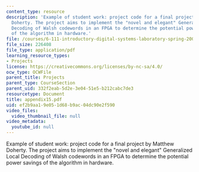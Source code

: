 ```yaml
---
content_type: resource
description: 'Example of student work: project code for a final project by Matthew
  Doherty. The project aims to implement the "novel and elegant" Generalized Local
  Decoding of Walsh codewords in an FPGA to determine the potential power savings
  of the algorithm in hardware.'
file: /courses/6-111-introductory-digital-systems-laboratory-spring-2006/ef2b9aa19e051d68b9ac04dc90e2f590_appendix15.pdf
file_size: 226408
file_type: application/pdf
learning_resource_types:
- Projects
license: https://creativecommons.org/licenses/by-nc-sa/4.0/
ocw_type: OCWFile
parent_title: Projects
parent_type: CourseSection
parent_uid: 332f2eab-5d2e-3e04-51e5-b212cabc7de3
resourcetype: Document
title: appendix15.pdf
uid: ef2b9aa1-9e05-1d68-b9ac-04dc90e2f590
video_files:
  video_thumbnail_file: null
video_metadata:
  youtube_id: null
---
```

Example of student work: project code for a final project by Matthew Doherty. The project aims to implement the "novel and elegant" Generalized Local Decoding of Walsh codewords in an FPGA to determine the potential power savings of the algorithm in hardware.